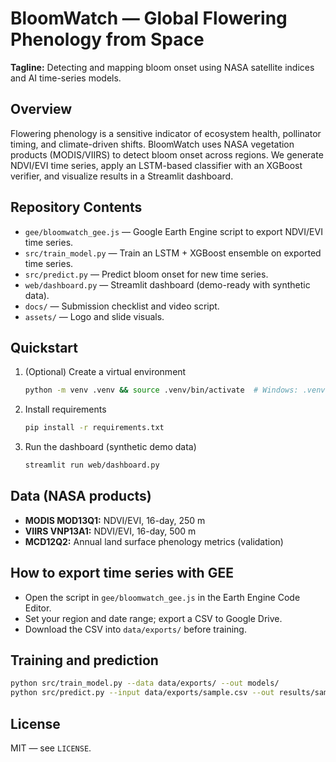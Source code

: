# BloomWatch — Global Flowering Phenology from Space

**Tagline:** Detecting and mapping bloom onset using NASA satellite indices and AI time-series models.

## Overview
Flowering phenology is a sensitive indicator of ecosystem health, pollinator timing, and climate-driven shifts. BloomWatch uses NASA vegetation products (MODIS/VIIRS) to detect bloom onset across regions. We generate NDVI/EVI time series, apply an LSTM-based classifier with an XGBoost verifier, and visualize results in a Streamlit dashboard.

## Repository Contents
- `gee/bloomwatch_gee.js` — Google Earth Engine script to export NDVI/EVI time series.
- `src/train_model.py` — Train an LSTM + XGBoost ensemble on exported time series.
- `src/predict.py` — Predict bloom onset for new time series.
- `web/dashboard.py` — Streamlit dashboard (demo-ready with synthetic data).
- `docs/` — Submission checklist and video script.
- `assets/` — Logo and slide visuals.

## Quickstart
1. (Optional) Create a virtual environment
   ```bash
   python -m venv .venv && source .venv/bin/activate  # Windows: .venv\Scripts\activate
   ```
2. Install requirements
   ```bash
   pip install -r requirements.txt
   ```
3. Run the dashboard (synthetic demo data)
   ```bash
   streamlit run web/dashboard.py
   ```

## Data (NASA products)
- **MODIS MOD13Q1:** NDVI/EVI, 16-day, 250 m
- **VIIRS VNP13A1:** NDVI/EVI, 16-day, 500 m
- **MCD12Q2:** Annual land surface phenology metrics (validation)

## How to export time series with GEE
- Open the script in `gee/bloomwatch_gee.js` in the Earth Engine Code Editor.
- Set your region and date range; export a CSV to Google Drive.
- Download the CSV into `data/exports/` before training.

## Training and prediction
```bash
python src/train_model.py --data data/exports/ --out models/
python src/predict.py --input data/exports/sample.csv --out results/sample_bloom.json
```

## License
MIT — see `LICENSE`.